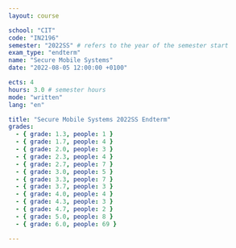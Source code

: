 ```yaml
---
layout: course

school: "CIT"
code: "IN2196"
semester: "2022SS" # refers to the year of the semester start
exam_type: "endterm"
name: "Secure Mobile Systems"
date: "2022-08-05 12:00:00 +0100"

ects: 4
hours: 3.0 # semester hours
mode: "written"
lang: "en"

title: "Secure Mobile Systems 2022SS Endterm"
grades:
  - { grade: 1.3, people: 1 }
  - { grade: 1.7, people: 4 }
  - { grade: 2.0, people: 3 }
  - { grade: 2.3, people: 4 }
  - { grade: 2.7, people: 7 }
  - { grade: 3.0, people: 5 }
  - { grade: 3.3, people: 7 }
  - { grade: 3.7, people: 3 }
  - { grade: 4.0, people: 4 }
  - { grade: 4.3, people: 3 }
  - { grade: 4.7, people: 2 }
  - { grade: 5.0, people: 8 }
  - { grade: 6.0, people: 69 }

---
```



